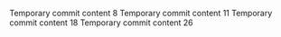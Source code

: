 Temporary commit content 8
Temporary commit content 11
Temporary commit content 18
Temporary commit content 26
